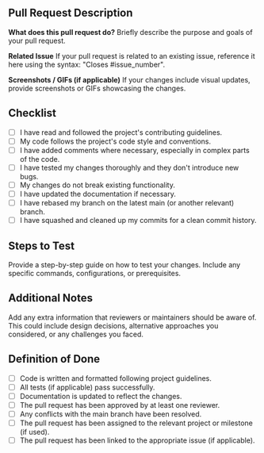 ## Pull Request Description

**What does this pull request do?**
Briefly describe the purpose and goals of your pull request. 

**Related Issue**
If your pull request is related to an existing issue, reference it here using the syntax: "Closes #issue_number".

**Screenshots / GIFs (if applicable)**
If your changes include visual updates, provide screenshots or GIFs showcasing the changes.

## Checklist

- [ ] I have read and followed the project's contributing guidelines.
- [ ] My code follows the project's code style and conventions.
- [ ] I have added comments where necessary, especially in complex parts of the code.
- [ ] I have tested my changes thoroughly and they don't introduce new bugs.
- [ ] My changes do not break existing functionality.
- [ ] I have updated the documentation if necessary.
- [ ] I have rebased my branch on the latest main (or another relevant) branch.
- [ ] I have squashed and cleaned up my commits for a clean commit history.

## Steps to Test

Provide a step-by-step guide on how to test your changes. Include any specific commands, configurations, or prerequisites.

## Additional Notes

Add any extra information that reviewers or maintainers should be aware of. This could include design decisions, alternative approaches you considered, or any challenges you faced.

## Definition of Done

- [ ] Code is written and formatted following project guidelines.
- [ ] All tests (if applicable) pass successfully.
- [ ] Documentation is updated to reflect the changes.
- [ ] The pull request has been approved by at least one reviewer.
- [ ] Any conflicts with the main branch have been resolved.
- [ ] The pull request has been assigned to the relevant project or milestone (if used).
- [ ] The pull request has been linked to the appropriate issue (if applicable).
